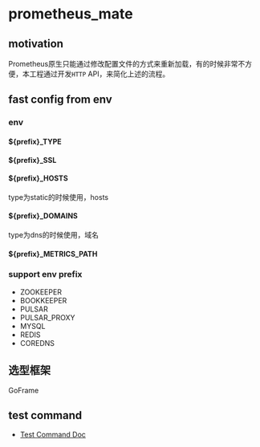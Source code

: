 # prometheus_mate
## motivation
Prometheus原生只能通过修改配置文件的方式来重新加载，有的时候非常不方便，本工程通过开发`HTTP` API，来简化上述的流程。
## fast config from env
### env
#### ${prefix}_TYPE
#### ${prefix}_SSL
#### ${prefix}_HOSTS
type为static的时候使用，hosts
#### ${prefix}_DOMAINS
type为dns的时候使用，域名
#### ${prefix}_METRICS_PATH
### support env prefix
- ZOOKEEPER
- BOOKKEEPER
- PULSAR
- PULSAR_PROXY
- MYSQL
- REDIS
- COREDNS
## 选型框架
GoFrame

## test command
- [Test Command Doc](test_command.md)